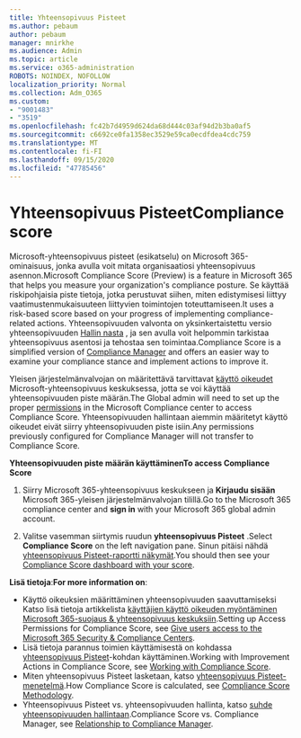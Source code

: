```yaml
---
title: Yhteensopivuus Pisteet
ms.author: pebaum
author: pebaum
manager: mnirkhe
ms.audience: Admin
ms.topic: article
ms.service: o365-administration
ROBOTS: NOINDEX, NOFOLLOW
localization_priority: Normal
ms.collection: Adm_O365
ms.custom:
- "9001483"
- "3519"
ms.openlocfilehash: fc42b7d4959d624da68d444c03af94d2b3ba0af5
ms.sourcegitcommit: c6692ce0fa1358ec3529e59ca0ecdfdea4cdc759
ms.translationtype: MT
ms.contentlocale: fi-FI
ms.lasthandoff: 09/15/2020
ms.locfileid: "47785456"
---
```

# <a name="compliance-score"></a><span data-ttu-id="6941c-102">Yhteensopivuus Pisteet</span><span class="sxs-lookup"><span data-stu-id="6941c-102">Compliance score</span></span>

<span data-ttu-id="6941c-103">Microsoft-yhteensopivuus pisteet (esikatselu) on Microsoft 365-ominaisuus, jonka avulla voit mitata organisaatiosi yhteensopivuus asennon.</span><span class="sxs-lookup"><span data-stu-id="6941c-103">Microsoft Compliance Score (Preview) is a feature in Microsoft 365 that helps you measure your organization's compliance posture.</span></span> <span data-ttu-id="6941c-104">Se käyttää riskipohjaisia piste tietoja, jotka perustuvat siihen, miten edistymisesi liittyy vaatimustenmukaisuuteen liittyvien toimintojen toteuttamiseen.</span><span class="sxs-lookup"><span data-stu-id="6941c-104">It uses a risk-based score based on your progress of implementing compliance-related actions.</span></span>   <span data-ttu-id="6941c-105">Yhteensopivuuden valvonta on yksinkertaistettu versio yhteensopivuuden [Hallin nasta](https://docs.microsoft.com/microsoft-365/compliance/compliance-manager-overview) , ja sen avulla voit helpommin tarkistaa yhteensopivuus asentosi ja tehostaa sen toimintaa.</span><span class="sxs-lookup"><span data-stu-id="6941c-105">Compliance Score is a simplified version of [Compliance Manager](https://docs.microsoft.com/microsoft-365/compliance/compliance-manager-overview) and offers an easier way to examine your compliance stance and implement actions to improve it.</span></span> 

<span data-ttu-id="6941c-106">Yleisen järjestelmänvalvojan on määritettävä tarvittavat [käyttö oikeudet](https://docs.microsoft.com/microsoft-365/security/office-365-security/permissions-in-the-security-and-compliance-center) Microsoft-yhteensopivuus keskuksessa, jotta se voi käyttää yhteensopivuuden piste määrän.</span><span class="sxs-lookup"><span data-stu-id="6941c-106">The Global admin will need to set up the proper [permissions](https://docs.microsoft.com/microsoft-365/security/office-365-security/permissions-in-the-security-and-compliance-center) in the Microsoft Compliance center to access Compliance Score.</span></span>  <span data-ttu-id="6941c-107">Yhteensopivuuden hallintaan aiemmin määritetyt käyttö oikeudet eivät siirry yhteensopivuuden piste isiin.</span><span class="sxs-lookup"><span data-stu-id="6941c-107">Any permissions previously configured for Compliance Manager will not transfer to Compliance Score.</span></span>

<span data-ttu-id="6941c-108">**Yhteensopivuuden piste määrän käyttäminen**</span><span class="sxs-lookup"><span data-stu-id="6941c-108">**To access Compliance Score**</span></span>

1. <span data-ttu-id="6941c-109">Siirry Microsoft 365-yhteensopivuus keskukseen ja **Kirjaudu sisään** Microsoft 365-yleisen järjestelmänvalvojan tilillä.</span><span class="sxs-lookup"><span data-stu-id="6941c-109">Go to the Microsoft 365 compliance center and **sign in** with your Microsoft 365 global admin account.</span></span>

2. <span data-ttu-id="6941c-110">Valitse vasemman siirtymis ruudun **yhteensopivuus Pisteet** .</span><span class="sxs-lookup"><span data-stu-id="6941c-110">Select **Compliance Score** on the left navigation pane.</span></span> <span data-ttu-id="6941c-111">Sinun pitäisi nähdä [yhteensopivuus Pisteet-raportti näkymät](https://docs.microsoft.com/microsoft-365/compliance/compliance-score-setup#understand-the-compliance-score-dashboard).</span><span class="sxs-lookup"><span data-stu-id="6941c-111">You should then see your [Compliance Score dashboard with your score](https://docs.microsoft.com/microsoft-365/compliance/compliance-score-setup#understand-the-compliance-score-dashboard).</span></span>
 

<span data-ttu-id="6941c-112">**Lisä tietoja**:</span><span class="sxs-lookup"><span data-stu-id="6941c-112">**For more information on**:</span></span>

- <span data-ttu-id="6941c-113">Käyttö oikeuksien määrittäminen yhteensopivuuden saavuttamiseksi Katso lisä tietoja artikkelista [käyttäjien käyttö oikeuden myöntäminen Microsoft 365-suojaus & yhteensopivuus keskuksiin](https://docs.microsoft.com/microsoft-365/security/office-365-security/grant-access-to-the-security-and-compliance-center).</span><span class="sxs-lookup"><span data-stu-id="6941c-113">Setting up Access Permissions for Compliance Score, see [Give users access to the Microsoft 365 Security & Compliance Centers](https://docs.microsoft.com/microsoft-365/security/office-365-security/grant-access-to-the-security-and-compliance-center).</span></span>
- <span data-ttu-id="6941c-114">Lisä tietoja parannus toimien käyttämisestä on kohdassa  [yhteensopivuus Pisteet](https://docs.microsoft.com/microsoft-365/compliance/working-with-compliance-score)-kohdan käyttäminen.</span><span class="sxs-lookup"><span data-stu-id="6941c-114">Working with Improvement Actions in Compliance Score, see  [Working with Compliance Score](https://docs.microsoft.com/microsoft-365/compliance/working-with-compliance-score).</span></span>
- <span data-ttu-id="6941c-115">Miten yhteensopivuus Pisteet lasketaan, katso [yhteensopivuus Pisteet-menetelmä](https://docs.microsoft.com/microsoft-365/compliance/compliance-score-methodology).</span><span class="sxs-lookup"><span data-stu-id="6941c-115">How Compliance Score is calculated, see [Compliance Score Methodology](https://docs.microsoft.com/microsoft-365/compliance/compliance-score-methodology).</span></span>
- <span data-ttu-id="6941c-116">Yhteensopivuus Pisteet vs. yhteensopivuuden hallinta, katso [suhde yhteensopivuuden hallintaan](https://docs.microsoft.com/microsoft-365/compliance/compliance-score#relationship-to-compliance-manager).</span><span class="sxs-lookup"><span data-stu-id="6941c-116">Compliance Score vs. Compliance Manager, see [Relationship to Compliance Manager](https://docs.microsoft.com/microsoft-365/compliance/compliance-score#relationship-to-compliance-manager).</span></span>

